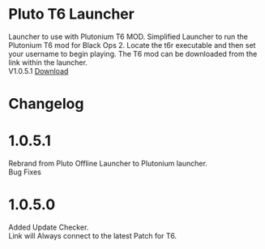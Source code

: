 # Pluto T6 Launcher
Launcher to use with Plutonium T6 MOD.
Simplified Launcher to run the Plutonium T6 mod for Black Ops 2.
Locate the t6r executable and then set your username to begin playing.
The T6 mod can be downloaded from the link within the launcher.<br>
V1.0.5.1 <a href="https://github.com/CyferShepard/Pluto-Offline-Launcher/raw/master/Releases/Plutonium%20Launcher%201.0.5.1/Plutonium%20Launcher%20v1.0.5.1.zip">Download</a>

# Changelog
# 1.0.5.1
Rebrand from Pluto Offline Launcher to Plutonium launcher.</br>
Bug Fixes
# 1.0.5.0
Added Update Checker.</br>
Link will Always connect to the latest Patch for T6.
